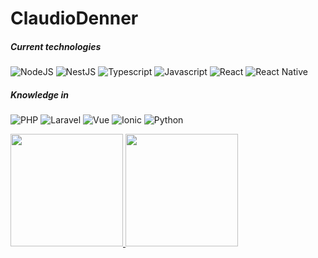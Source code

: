 # ClaudioDenner 


##### Current technologies
![NodeJS](https://img.shields.io/badge/-NodeJS?logo=Node.JS&label=Node.JS)
![NestJS](https://img.shields.io/badge/-%20Nest%20JS?logo=Nestjs&label=Nest.JS)
![Typescript](https://img.shields.io/badge/-Typescript?logo=typescript&label=Typescript)
![Javascript](https://img.shields.io/badge/-%20Javascript?logo=Javascript&label=Javascript)
![React](https://img.shields.io/badge/-%20React?logo=React&label=React)
![React Native](https://img.shields.io/badge/-%20React%20Native?logo=React&label=React%20Native)


##### Knowledge in
![PHP](https://img.shields.io/badge/-%20PHP?logo=PHP&label=PHP)
![Laravel](https://img.shields.io/badge/-%20Laravel?logo=Laravel&label=Laravel)
![Vue](https://img.shields.io/badge/-%20Vue?logo=Vue.JS&label=Vue.JS)
![Ionic](https://img.shields.io/badge/-%20Ionic?logo=Ionic&label=Ionic)
![Python](https://img.shields.io/badge/-%20Python?logo=Python&label=Python)



<div>
<a href="https://github.com/ClaudioDenner">
<img height="180em" src="https://github-readme-stats.vercel.app/api/top-langs/?username=ClaudioDenner&layout=compact&langs_count=7&theme=dracula"/>
<img height="180em" src="https://github-readme-stats.vercel.app/api?username=ClaudioDenner&show_icons=true&theme=dracula&include_all_commits=true&count_private=true"/>
</div>
